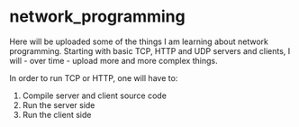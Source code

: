 # network_programming
Here will be uploaded some of the things I am learning about network programming.
Starting with basic TCP, HTTP and UDP servers and clients, I will - over time - upload more and more complex things.

In order to run TCP or HTTP, one will have to:
1. Compile server and client source code
2. Run the server side
3. Run the client side
